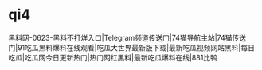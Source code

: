 # qi4
黑料网-0623-黑料不打烊入口|Telegram频道传送门|74猫导航主站|74猫传送门|91吃瓜黑料爆料在线观看|吃瓜大世界最新版下载|最新吃瓜视频网站黑料|每日吃瓜|吃瓜网今日更新热门|热门网红黑料|最新吃瓜爆料在线|881比鸭
